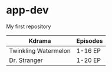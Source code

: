 # app-dev
My first repository

| Kdrama| Episodes |
| ----------- | ----------- |
| Twinkling Watermelon | 1-16 EP |
| Dr. Stranger | 1-20 EP |
